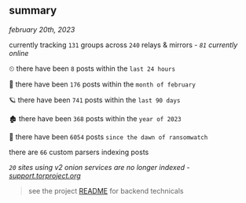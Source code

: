 
## summary
_february 20th, 2023_

currently tracking `131` groups across `240` relays & mirrors - _`81` currently online_

⏲ there have been `8` posts within the `last 24 hours`

🦈 there have been `176` posts within the `month of february`

🪐 there have been `741` posts within the `last 90 days`

🏚 there have been `368` posts within the `year of 2023`

🦕 there have been `6054` posts `since the dawn of ransomwatch`

there are `66` custom parsers indexing posts

_`20` sites using v2 onion services are no longer indexed - [support.torproject.org](https://support.torproject.org/onionservices/v2-deprecation/)_

> see the project [README](https://github.com/joshhighet/ransomwatch#ransomwatch--) for backend technicals

